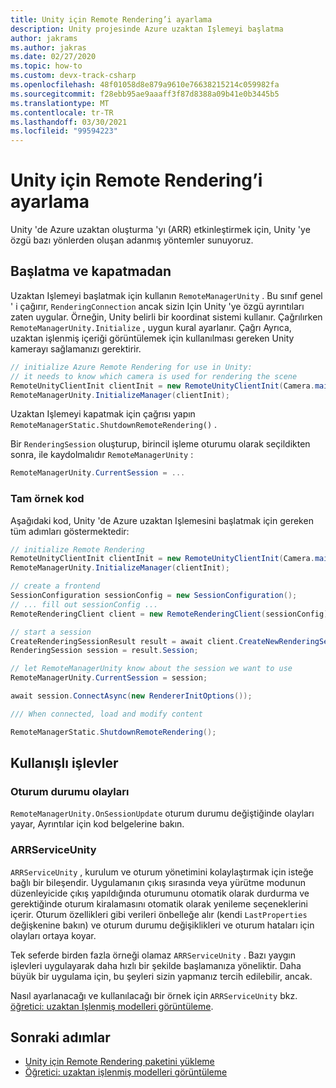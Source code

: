 ```yaml
---
title: Unity için Remote Rendering’i ayarlama
description: Unity projesinde Azure uzaktan Işlemeyi başlatma
author: jakrams
ms.author: jakras
ms.date: 02/27/2020
ms.topic: how-to
ms.custom: devx-track-csharp
ms.openlocfilehash: 48f01058d8e879a9610e76638215214c059982fa
ms.sourcegitcommit: f28ebb95ae9aaaff3f87d8388a09b41e0b3445b5
ms.translationtype: MT
ms.contentlocale: tr-TR
ms.lasthandoff: 03/30/2021
ms.locfileid: "99594223"
---
```

# <a name="set-up-remote-rendering-for-unity"></a>Unity için Remote Rendering’i ayarlama

Unity 'de Azure uzaktan oluşturma 'yı (ARR) etkinleştirmek için, Unity 'ye özgü bazı yönlerden oluşan adanmış yöntemler sunuyoruz.

## <a name="startup-and-shutdown"></a>Başlatma ve kapatmadan

Uzaktan Işlemeyi başlatmak için kullanın `RemoteManagerUnity` . Bu sınıf genel ' i çağırır, `RenderingConnection` ancak sizin Için Unity 'ye özgü ayrıntıları zaten uygular. Örneğin, Unity belirli bir koordinat sistemi kullanır. Çağrılırken `RemoteManagerUnity.Initialize` , uygun kural ayarlanır. Çağrı Ayrıca, uzaktan işlenmiş içeriği görüntülemek için kullanılması gereken Unity kamerayı sağlamanızı gerektirir.

```cs
// initialize Azure Remote Rendering for use in Unity:
// it needs to know which camera is used for rendering the scene
RemoteUnityClientInit clientInit = new RemoteUnityClientInit(Camera.main);
RemoteManagerUnity.InitializeManager(clientInit);
```

Uzaktan Işlemeyi kapatmak için çağrısı yapın `RemoteManagerStatic.ShutdownRemoteRendering()` .

Bir `RenderingSession` oluşturup, birincil işleme oturumu olarak seçildikten sonra, ile kaydolmalıdır `RemoteManagerUnity` :

```cs
RemoteManagerUnity.CurrentSession = ...
```

### <a name="full-example-code"></a>Tam örnek kod

Aşağıdaki kod, Unity 'de Azure uzaktan Işlemesini başlatmak için gereken tüm adımları göstermektedir:

```cs
// initialize Remote Rendering
RemoteUnityClientInit clientInit = new RemoteUnityClientInit(Camera.main);
RemoteManagerUnity.InitializeManager(clientInit);

// create a frontend
SessionConfiguration sessionConfig = new SessionConfiguration();
// ... fill out sessionConfig ...
RemoteRenderingClient client = new RemoteRenderingClient(sessionConfig);

// start a session
CreateRenderingSessionResult result = await client.CreateNewRenderingSessionAsync(new RenderingSessionCreationOptions(RenderingSessionVmSize.Standard, 0, 30));
RenderingSession session = result.Session;

// let RemoteManagerUnity know about the session we want to use
RemoteManagerUnity.CurrentSession = session;

await session.ConnectAsync(new RendererInitOptions());

/// When connected, load and modify content

RemoteManagerStatic.ShutdownRemoteRendering();
```

## <a name="convenience-functions"></a>Kullanışlı işlevler

### <a name="session-state-events"></a>Oturum durumu olayları

`RemoteManagerUnity.OnSessionUpdate` oturum durumu değiştiğinde olayları yayar, Ayrıntılar için kod belgelerine bakın.

### <a name="arrserviceunity"></a>ARRServiceUnity

`ARRServiceUnity` , kurulum ve oturum yönetimini kolaylaştırmak için isteğe bağlı bir bileşendir. Uygulamanın çıkış sırasında veya yürütme modunun düzenleyicide çıkış yapıldığında oturumunu otomatik olarak durdurma ve gerektiğinde oturum kiralamasını otomatik olarak yenileme seçeneklerini içerir. Oturum özellikleri gibi verileri önbelleğe alır (kendi `LastProperties` değişkenine bakın) ve oturum durumu değişiklikleri ve oturum hataları için olayları ortaya koyar.

Tek seferde birden fazla örneği olamaz `ARRServiceUnity` . Bazı yaygın işlevleri uygulayarak daha hızlı bir şekilde başlamanıza yöneliktir. Daha büyük bir uygulama için, bu şeyleri sizin yapmanız tercih edilebilir, ancak.

Nasıl ayarlanacağı ve kullanılacağı bir örnek için `ARRServiceUnity` bkz. [öğretici: uzaktan Işlenmiş modelleri görüntüleme](../../tutorials/unity/view-remote-models/view-remote-models.md).

## <a name="next-steps"></a>Sonraki adımlar

* [Unity için Remote Rendering paketini yükleme](install-remote-rendering-unity-package.md)
* [Öğretici: uzaktan işlenmiş modelleri görüntüleme](../../tutorials/unity/view-remote-models/view-remote-models.md)
